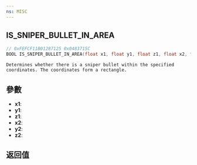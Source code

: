 ```yaml
---
ns: MISC
---
```

## IS_SNIPER_BULLET_IN_AREA

```c
// 0xFEFCF11B01287125 0x0483715C
BOOL IS_SNIPER_BULLET_IN_AREA(float x1, float y1, float z1, float x2, float y2, float z2);
```

```
Determines whether there is a sniper bullet within the specified coordinates. The coordinates form a rectangle.  
```

## 參數
* **x1**: 
* **y1**: 
* **z1**: 
* **x2**: 
* **y2**: 
* **z2**: 

## 返回值
